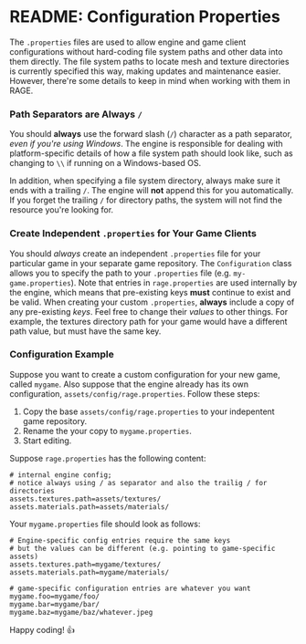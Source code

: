 # README: Configuration Properties

The `.properties` files are used to allow engine and game client configurations without hard-coding file system paths and other data into them directly. The file system paths to locate mesh and texture directories is currently specified this way, making updates and maintenance easier. However, there're some details to keep in mind when working with them in RAGE.


### Path Separators are Always `/`

You should **always** use the forward slash (`/`) character as a path separator, *even if you're using Windows*. The engine is responsible for dealing with platform-specific details of how a file system path should look like, such as changing to `\\` if running on a Windows-based OS.

In addition, when specifying a file system directory, always make sure it ends with a trailing `/`. The engine will **not** append this for you automatically. If you forget the trailing `/` for directory paths, the system will not find the resource you're looking for.


### Create Independent `.properties` for Your Game Clients

You should *always* create an independent `.properties` file for your particular game in your separate game repository. The `Configuration` class allows you to specify the path to your `.properties` file (e.g. `my-game.properties`). Note that entries in `rage.properties` are used internally by the engine, which means that pre-existing keys **must** continue to exist and be valid. When creating your custom `.properties`, **always** include a copy of any pre-existing *keys*. Feel free to change their *values* to other things. For example, the textures directory path for your game would have a different path value, but must have the same key.


### Configuration Example

Suppose you want to create a custom configuration for your new game, called `mygame`. Also suppose that the engine already has its own configuration, `assets/config/rage.properties`. Follow these steps:

1. Copy the base `assets/config/rage.properties` to your indepentent game repository.
2. Rename the your copy to `mygame.properties`.
3. Start editing.

Suppose `rage.properties` has the following content:

    # internal engine config;
    # notice always using / as separator and also the trailig / for directories
    assets.textures.path=assets/textures/
    assets.materials.path=assets/materials/

Your `mygame.properties` file should look as follows:

    # Engine-specific config entries require the same keys
    # but the values can be different (e.g. pointing to game-specific assets)
    assets.textures.path=mygame/textures/
    assets.materials.path=mygame/materials/

    # game-specific configuration entries are whatever you want
    mygame.foo=mygame/foo/
    mygame.bar=mygame/bar/
    mygame.baz=mygame/baz/whatever.jpeg

Happy coding! 👍
